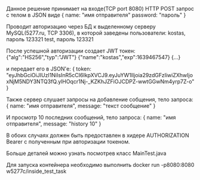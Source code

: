 Данное решение принимает на входе(TCP port 8080) HTTP POST запрос с телом в JSON виде
{
   name: "имя отправителя"
   password: "пароль"
}

Проводит авторизацию через БД к выделенному серверу MySQL(5277.ru, TCP 3306), в которой заведены пользователи:
kostas, пароль 123321
test, пароль 123321

После успешной авторизации создает JWT токен:
{"alg":"HS256","typ":"JWT"}
{"name":"kostas","exp":1639467547}
{...}

и передает его в JSON'е:
{
   token: "eyJhbGciOiJIUzI1NiIsInR5cCI6IkpXVCJ9.eyJuYW1lIjoia29zdGFzIiwiZXhwIjoxNjM5NDY3NTQ3fQ.ylHOqcr1Nj-_KZKhJZFiOJCDPZ-wwtGGwNm4yrp7Z-o"
}

Также сервер слушает запросы на добавление собщения, тело запроса:
{
   name:       "имя отправителя",
   message:    "текст сообщение"
}

И просмотр 10 последних сообщений, тело запроса:
{
   name:       "имя отправителя",
   message:    "history 10"
}

В обоих случаях должен быть предоставлен в хидере AUTHORIZATION Bearer с полученным при авторизации токеном.

Больше деталей можно узнать посмотрев класс MainTest.java


Для запуска контейнера необходимо выполнить docker run -p8080:8080 w5277c/inside_test_task
